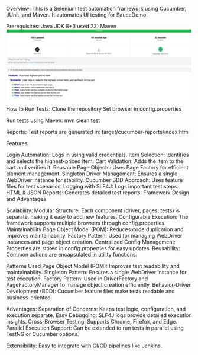 Overview:
This is a Selenium test automation framework using Cucumber, JUnit, and Maven. It automates UI testing for SauceDemo.

Prerequisites:
Java JDK 8+(I used 23)
Maven
![img.png](img.png)

How to Run Tests:
Clone the repository
Set browser in config.properties

Run tests using Maven:
mvn clean test

Reports:
Test reports are generated in:
target/cucumber-reports/index.html

Features:

Login Automation: Logs in using valid credentials.
Item Selection: Identifies and selects the highest-priced item.
Cart Validation: Adds the item to the cart and verifies it.
Reusable Page Objects: Uses Page Factory for efficient element management.
Singleton Driver Management: Ensures a single WebDriver instance for stability.
Cucumber BDD Approach: Uses feature files for test scenarios.
Logging with SLF4J: Logs important test steps.
HTML & JSON Reports: Generates detailed test reports.
Framework Design and Advantages

Scalability:
Modular Structure: Each component (driver, pages, tests) is separate, making it easy to add new features.
Configurable Execution: The framework supports multiple browsers through config.properties.
Maintainability
Page Object Model (POM): Reduces code duplication and improves maintainability.
Factory Pattern: Used for managing WebDriver instances and page object creation.
Centralized Config Management: Properties are stored in config.properties for easy updates.
Reusability: Common actions are encapsulated in utility functions.

Patterns Used
Page Object Model (POM): Improves test readability and maintainability.
Singleton Pattern: Ensures a single WebDriver instance for test execution.
Factory Pattern: Used in DriverFactory and PageFactoryManager to manage object creation efficiently.
Behavior-Driven Development (BDD): Cucumber feature files make tests readable and business-oriented.

Advantages:
Separation of Concerns: Keeps test logic, configuration, and execution separate.
Easy Debugging: SLF4J logs provide detailed execution insights.
Cross-Browser Testing: Supports Chrome, Firefox, and Edge.
Parallel Execution Support: Can be extended to run tests in parallel using TestNG or Cucumber options.

Extensibility: Easy to integrate with CI/CD pipelines like Jenkins.